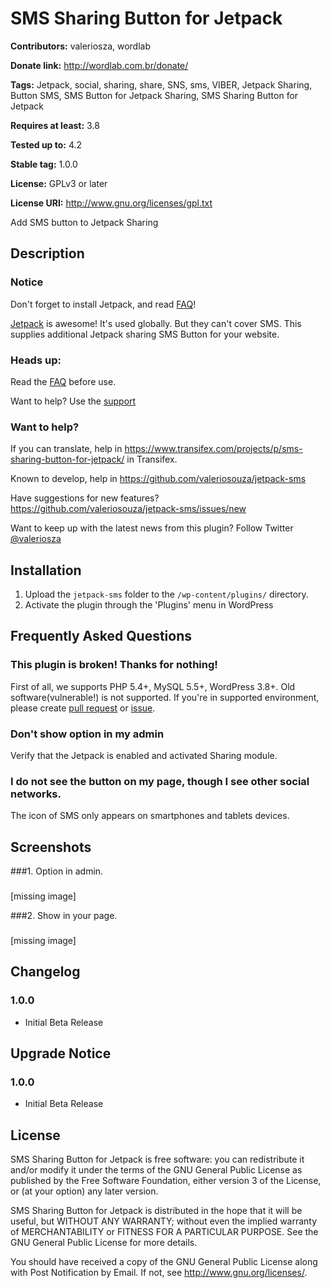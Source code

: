 # SMS Sharing Button for Jetpack #
**Contributors:** valeriosza, wordlab
  
**Donate link:** http://wordlab.com.br/donate/
  
**Tags:** Jetpack, social, sharing, share, SNS, sms, VIBER, Jetpack Sharing, Button SMS, SMS Button for Jetpack Sharing, SMS Sharing Button for Jetpack
  
**Requires at least:** 3.8
  
**Tested up to:** 4.2
  
**Stable tag:** 1.0.0
  
**License:** GPLv3 or later
  
**License URI:** http://www.gnu.org/licenses/gpl.txt
  

Add SMS button to Jetpack Sharing

## Description ##

### Notice

Don't forget to install Jetpack, and read [FAQ](https://wordpress.org/plugins/sms-sharing-button-for-jetpack/faq/)!

[Jetpack](http://jetpack.me) is awesome! It's used globally. But they can't cover SMS.
This supplies additional Jetpack sharing SMS Button for your website.

### Heads up: ###

Read the [FAQ](https://wordpress.org/plugins/sms-jetpack-button/faq/) before use.

Want to help? Use the [support](https://wordpress.org/support/plugin/sms-sharing-button-for-jetpack)

### Want to help? ###

If you can translate, help in https://www.transifex.com/projects/p/sms-sharing-button-for-jetpack/ in Transifex.

Known to develop, help in https://github.com/valeriosouza/jetpack-sms

Have suggestions for new features? https://github.com/valeriosouza/jetpack-sms/issues/new

Want to keep up with the latest news from this plugin? Follow Twitter [@valeriosza](https://twitter.com/valeriosza)

## Installation ##

1. Upload the `jetpack-sms` folder to the `/wp-content/plugins/` directory.
1. Activate the plugin through the 'Plugins' menu in WordPress

## Frequently Asked Questions ##

### This plugin is broken! Thanks for nothing! ###
First of all, we supports PHP 5.4+, MySQL 5.5+, WordPress 3.8+. Old software(vulnerable!) is not supported.
If you're in supported environment, please create [pull request](https://github.com/valeriosouza/jetpack-sms/compare/) or [issue](https://github.com/valeriosouza/jetpack-sms/issues/new).

### Don't show option in my admin ###
Verify that the Jetpack is enabled and activated Sharing module.

### I do not see the button on my page, though I see other social networks. ###
The icon of SMS only appears on smartphones and tablets devices.

## Screenshots ##

###1. Option in admin.
###
[missing image]


###2. Show in your page.
###
[missing image]


## Changelog ##

### 1.0.0 ###
* Initial Beta Release

## Upgrade Notice ##

### 1.0.0 ###
* Initial Beta Release

## License ##

SMS Sharing Button for Jetpack is free software: you can redistribute it and/or modify it under the terms of the GNU General Public License as published by the Free Software Foundation, either version 3 of the License, or (at your option) any later version.

SMS Sharing Button for Jetpack is distributed in the hope that it will be useful, but WITHOUT ANY WARRANTY; without even the implied warranty of MERCHANTABILITY or FITNESS FOR A PARTICULAR PURPOSE. See the GNU General Public License for more details.

You should have received a copy of the GNU General Public License along with Post Notification by Email. If not, see <http://www.gnu.org/licenses/>.
